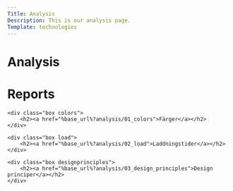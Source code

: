 ```yaml
---
Title: Analysis
Description: This is our analysis page.
Template: technologies
---
```


Analysis
==========================

<div class="grid-container">
    <h1 class="grid-title">Reports</h1>

    <div class="box colors">
        <h2><a href="%base_url%?analysis/01_colors">Färger</a></h2>
    </div>

    <div class="box load">
        <h2><a href="%base_url%?analysis/02_load">Laddningstider</a></h2>
    </div>

    <div class="box designprinciples">
        <h2><a href="%base_url%?analysis/03_design_principles">Design principer</a></h2>
    </div>

</div>

